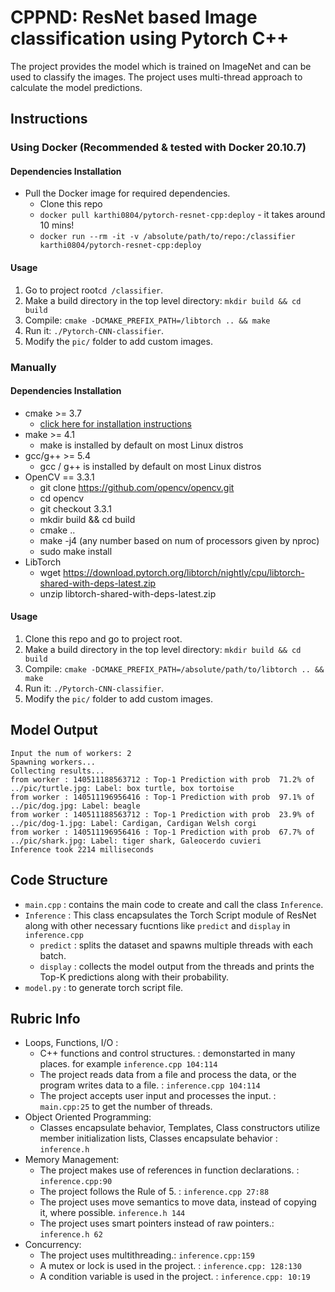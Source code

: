 # CPPND: ResNet based Image classification using Pytorch C++

The project provides the model which is trained on ImageNet and can be used to classify the images. The project uses multi-thread approach to calculate the model predictions.  

## Instructions

### Using Docker (Recommended & tested with Docker 20.10.7)

#### Dependencies Installation
 * Pull the Docker image for required dependencies.
   *  Clone this repo
   * `docker pull karthi0804/pytorch-resnet-cpp:deploy` - it takes around 10 mins! 
   * `docker run --rm -it -v /absolute/path/to/repo:/classifier karthi0804/pytorch-resnet-cpp:deploy`

#### Usage

1. Go to project root`cd /classifier`.
2. Make a build directory in the top level directory: `mkdir build && cd build`
3. Compile: `cmake -DCMAKE_PREFIX_PATH=/libtorch .. && make`
4. Run it: `./Pytorch-CNN-classifier`.
5. Modify the `pic/` folder to add custom images.
 
### Manually

#### Dependencies Installation
* cmake >= 3.7
  * [click here for installation instructions](https://cmake.org/install/)
* make >= 4.1 
  * make is installed by default on most Linux distros
* gcc/g++ >= 5.4
  * gcc / g++ is installed by default on most Linux distros
* OpenCV == 3.3.1
  * git clone https://github.com/opencv/opencv.git
  * cd opencv
  * git checkout 3.3.1
  * mkdir build && cd build
  * cmake ..
  * make -j4 (any number based on num of processors given by nproc)
  * sudo make install
* LibTorch 
  * wget https://download.pytorch.org/libtorch/nightly/cpu/libtorch-shared-with-deps-latest.zip
  * unzip libtorch-shared-with-deps-latest.zip

#### Usage

1. Clone this repo and go to project root.
2. Make a build directory in the top level directory: `mkdir build && cd build`
3. Compile: `cmake -DCMAKE_PREFIX_PATH=/absolute/path/to/libtorch .. && make`
4. Run it: `./Pytorch-CNN-classifier`.
5. Modify the `pic/` folder to add custom images.

## Model Output
```
Input the num of workers: 2
Spawning workers...
Collecting results...
from worker : 140511188563712 : Top-1 Prediction with prob  71.2% of    ../pic/turtle.jpg: Label: box turtle, box tortoise
from worker : 140511196956416 : Top-1 Prediction with prob  97.1% of       ../pic/dog.jpg: Label: beagle
from worker : 140511188563712 : Top-1 Prediction with prob  23.9% of     ../pic/dog-1.jpg: Label: Cardigan, Cardigan Welsh corgi
from worker : 140511196956416 : Top-1 Prediction with prob  67.7% of     ../pic/shark.jpg: Label: tiger shark, Galeocerdo cuvieri
Inference took 2214 milliseconds
```

## Code Structure

* `main.cpp` : contains the main code to create and call the class `Inference`.
* `Inference` : This class encapsulates the Torch Script module of ResNet along with other necessary fucntions like `predict` and `display` in `inference.cpp`
  *  `predict` : splits the dataset and spawns multiple threads with each batch.
  *  `display` : collects the model output from the threads and prints the Top-K predictions along with their probability.
* `model.py` : to generate torch script file.

## Rubric Info

* Loops, Functions, I/O :
  * C++ functions and control structures. : demonstarted in many places. for example `inference.cpp 104:114`   
  * The project reads data from a file and process the data, or the program writes data to a file. : `inference.cpp 104:114` 
  * The project accepts user input and processes the input. : `main.cpp:25` to get the number of threads.
* Object Oriented Programming:
  * Classes encapsulate behavior, Templates, Class constructors utilize member initialization lists, Classes encapsulate behavior : `inference.h`
* Memory Management:
  * The project makes use of references in function declarations. : `inference.cpp:90`
  * The project follows the Rule of 5. : `inference.cpp 27:88`
  * The project uses move semantics to move data, instead of copying it, where possible. `inference.h 144`
  * The project uses smart pointers instead of raw pointers.: `inference.h 62`
* Concurrency:
  * The project uses multithreading.: `inference.cpp:159`
  * A mutex or lock is used in the project. : `inference.cpp: 128:130`
  * A condition variable is used in the project. : `inference.cpp: 10:19`

